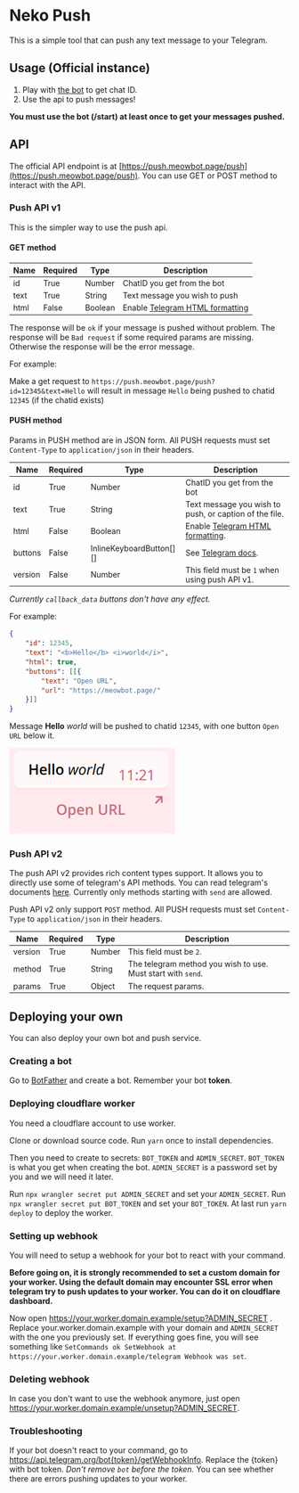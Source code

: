 # Neko Push

This is a simple tool that can push any text message to your Telegram.

## Usage (Official instance)

1. Play with [the bot](https://t.me/neko_push_bot) to get chat ID. 
2. Use the api to push messages!

**You must use the bot (/start) at least once to get your messages pushed.**

## API

The official API endpoint is at [https://push.meowbot.page/push](https://push.meowbot.page/push). You can use GET or POST method to interact with the API.

### Push API v1

This is the simpler way to use the push api.

#### GET method

| Name | Required | Type | Description |
| ---- | -------- | ---- | ----------- |
|  id  |   True   | Number | ChatID you get from the bot |
| text |   True   | String | Text message you wish to push |
| html |   False  | Boolean | Enable [Telegram HTML formatting](https://core.telegram.org/bots/api#html-style) |

The response will be `ok` if your message is pushed without problem.
The response will be `Bad request` if some required params are missing.
Otherwise the response will be the error message.

For example:

Make a get request to `https://push.meowbot.page/push?id=12345&text=Hello` will result in message `Hello` being pushed to chatid `12345` (if the chatid exists)

#### PUSH method

Params in PUSH method are in JSON form.
All PUSH requests must set `Content-Type` to `application/json` in their headers.

| Name | Required | Type | Description |
| ---- | -------- | ---- | ----------- |
|  id  |   True   | Number | ChatID you get from the bot |
| text |   True | String | Text message you wish to push, or caption of the file. |
| html |   False  | Boolean | Enable [Telegram HTML formatting](https://core.telegram.org/bots/api#html-style). |
| buttons | False | InlineKeyboardButton[][] | See [Telegram docs](https://core.telegram.org/bots/api#inlinekeyboardmarkup). |
| version | False | Number | This field must be `1` when using push API v1. |

*Currently `callback_data` buttons don't have any effect.*

For example:

```JSON
{
    "id": 12345,
    "text": "<b>Hello</b> <i>world</i>",
    "html": true,
    "buttons": [[{
        "text": "Open URL",
        "url": "https://meowbot.page/"
    }]]
}
```

Message **Hello** *world* will be pushed to chatid `12345`, with one button `Open URL` below it. 

![Alt text](image.png)

### Push API v2

The push API v2 provides rich content types support. 
It allows you to directly use some of telegram's API methods. You can read telegram's documents [here](https://core.telegram.org/bots/api#available-methods).
Currently only methods starting with `send` are allowed.

Push API v2 only support `POST` method.
All PUSH requests must set `Content-Type` to `application/json` in their headers.

| Name | Required | Type | Description |
| ---- | -------- | ---- | ----------- |
| version | True  | Number | This field must be `2`. |
| method  | True  | String | The telegram method you wish to use. Must start with `send`. |
| params  | True  | Object | The request params. |


## Deploying your own

You can also deploy your own bot and push service.

### Creating a bot

Go to [BotFather](https://t.me/BotFather) and create a bot. Remember your bot **token**.

### Deploying cloudflare worker

You need a cloudflare account to use worker.

Clone or download source code. Run `yarn` once to install dependencies.

Then you need to create to secrets: `BOT_TOKEN` and `ADMIN_SECRET`.
`BOT_TOKEN` is what you get when creating the bot. `ADMIN_SECRET` is a password set by you and we will need it later.

Run `npx wrangler secret put ADMIN_SECRET` and set your `ADMIN_SECRET`.
Run `npx wrangler secret put BOT_TOKEN` and set your `BOT_TOKEN`.
At last run `yarn deploy` to deploy the worker.

### Setting up webhook

You will need to setup a webhook for your bot to react with your command.

**Before going on, it is strongly recommended to set a custom domain for your worker. Using the default domain may encounter SSL error when telegram try to push updates to your worker. You can do it on cloudflare dashboard.**

Now open https://your.worker.domain.example/setup?ADMIN_SECRET . Replace your.worker.domain.example with your domain and `ADMIN_SECRET` with the one you previously set.
If everything goes fine, you will see something like `SetCommands ok SetWebhook at https://your.worker.domain.example/telegram Webhook was set`.

### Deleting webhook

In case you don't want to use the webhook anymore, just open https://your.worker.domain.example/unsetup?ADMIN_SECRET.

### Troubleshooting

If your bot doesn't react to your command, go to https://api.telegram.org/bot{token}/getWebhookInfo. Replace the {token} with bot token. *Don't remove `bot` before the token.*
You can see whether there are errors pushing updates to your worker.